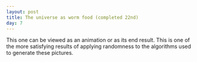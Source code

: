 ```yaml
---
layout: post
title: The universe as worm food (completed 22nd)
day: 7
---
```


This one can be viewed as an animation or as its end result.  This is one of the more satisfying results of applying randomness to the algorithms used to generate these pictures. 
